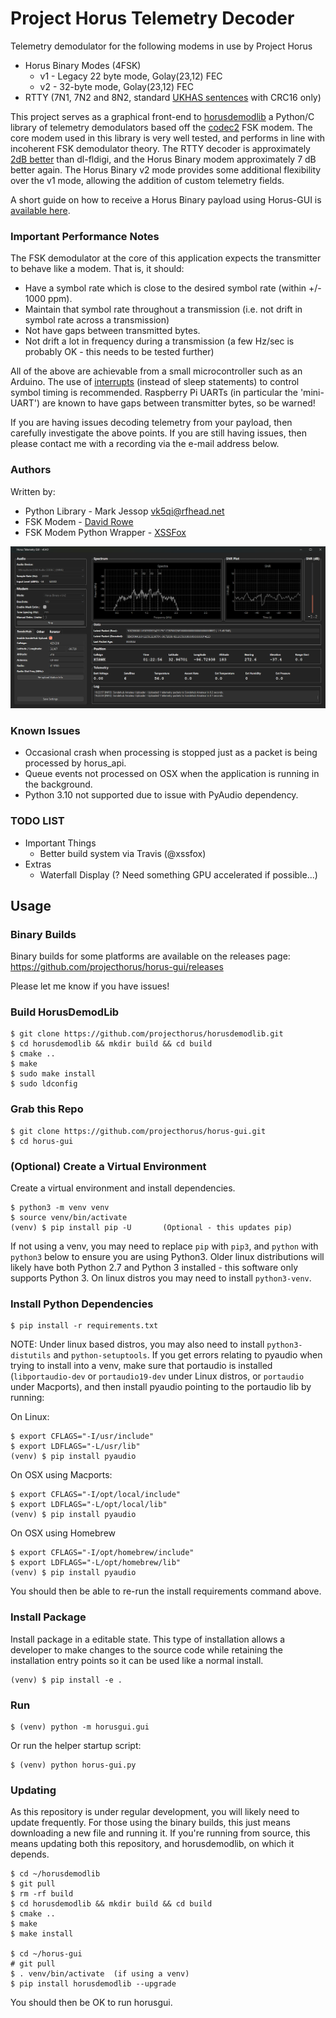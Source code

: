# Project Horus Telemetry Decoder

Telemetry demodulator for the following modems in use by Project Horus
* Horus Binary Modes (4FSK)
  * v1 - Legacy 22 byte mode, Golay(23,12) FEC
  * v2 - 32-byte mode, Golay(23,12) FEC
* RTTY (7N1, 7N2 and 8N2, standard [UKHAS sentences](https://ukhas.org.uk/communication:protocol) with CRC16 only)

This project serves as a graphical front-end to [horusdemodlib](https://github.com/projecthorus/horusdemodlib/wiki) a Python/C library of telemetry demodulators based off the [codec2](https://github.com/drowe67/codec2) FSK modem. The core modem used in this library is very well tested, and performs in line with incoherent FSK demodulator theory. The RTTY decoder is approximately [2dB better](http://www.rowetel.com/?p=5906) than dl-fldigi, and the Horus Binary modem approximately 7 dB better again. The Horus Binary v2 mode provides some additional flexibility over the v1 mode, allowing the addition of custom telemetry fields.

A short guide on how to receive a Horus Binary payload using Horus-GUI is [available here](https://github.com/projecthorus/horusdemodlib/wiki/1.1-Horus-GUI-Reception-Guide-(Windows-Linux-OSX)).

### Important Performance Notes
The FSK demodulator at the core of this application expects the transmitter to behave like a modem. That is, it should:
* Have a symbol rate which is close to the desired symbol rate (within +/- 1000 ppm).
* Maintain that symbol rate throughout a transmission (i.e. not drift in symbol rate across a transmission)
* Not have gaps between transmitted bytes.
* Not drift a lot in frequency during a transmission (a few Hz/sec is probably OK - this needs to be tested further)

All of the above are achievable from a small microcontroller such as an Arduino. The use of [interrupts](https://ukhas.org.uk/guides:interrupt_driven_rtty) (instead of sleep statements) to control symbol timing is recommended. Raspberry Pi UARTs (in particular the 'mini-UART') are known to have gaps between transmitter bytes, so be warned!

If you are having issues decoding telemetry from your payload, then carefully investigate the above points. If you are still having issues, then please contact me with a recording via the e-mail address below.

### Authors

Written by: 
* Python Library - Mark Jessop <vk5qi@rfhead.net>
* FSK Modem - [David Rowe](http://rowetel.com)
* FSK Modem Python Wrapper - [XSSFox](https://twitter.com/xssfox)

![Screenshot](doc/horusgui_screenshot.png)

### Known Issues
* Occasional crash when processing is stopped just as a packet is being processed by horus_api.
* Queue events not processed on OSX when the application is running in the background.
* Python 3.10 not supported due to issue with PyAudio dependency.

### TODO LIST
* Important Things
  * Better build system via Travis (@xssfox)
* Extras
  * Waterfall Display  (? Need something GPU accelerated if possible...)

## Usage

### Binary Builds
Binary builds for some platforms are available on the releases page: https://github.com/projecthorus/horus-gui/releases

Please let me know if you have issues!

### Build HorusDemodLib

```console
$ git clone https://github.com/projecthorus/horusdemodlib.git
$ cd horusdemodlib && mkdir build && cd build
$ cmake ..
$ make
$ sudo make install
$ sudo ldconfig
```

### Grab this Repo
```console
$ git clone https://github.com/projecthorus/horus-gui.git
$ cd horus-gui
```

### (Optional) Create a Virtual Environment

Create a virtual environment and install dependencies.
```console
$ python3 -m venv venv
$ source venv/bin/activate
(venv) $ pip install pip -U       (Optional - this updates pip)
```

If not using a venv, you may need to replace `pip` with `pip3`, and `python` with `python3` below to ensure you are using Python3. Older linux distributions will likely have both Python 2.7 and Python 3 installed - this software only supports Python 3. On linux distros you may need to install `python3-venv`.

### Install Python Dependencies
```console
$ pip install -r requirements.txt
```

NOTE: Under linux based distros, you may also need to install `python3-distutils` and `python-setuptools`. If you get errors relating to pyaudio when trying to install into a venv, make sure that portaudio is installed (`libportaudio-dev` or `portaudio19-dev` under Linux distros, or `portaudio` under Macports), and then install pyaudio pointing to the portaudio lib by running:

On Linux:
```
$ export CFLAGS="-I/usr/include"
$ export LDFLAGS="-L/usr/lib"
(venv) $ pip install pyaudio
```

On OSX using Macports:
```
$ export CFLAGS="-I/opt/local/include"
$ export LDFLAGS="-L/opt/local/lib"
(venv) $ pip install pyaudio
```

On OSX using Homebrew
```
$ export CFLAGS="-I/opt/homebrew/include" 
$ export LDFLAGS="-L/opt/homebrew/lib"
(venv) $ pip install pyaudio
```

You should then be able to re-run the install requirements command above.

### Install Package

Install package in a editable state. This type of installation allows a
developer to make changes to the source code while retaining the installation
entry points so it can be used like a normal install.

```console
(venv) $ pip install -e .
```

### Run
```console
$ (venv) python -m horusgui.gui
```

Or run the helper startup script:
```console
$ (venv) python horus-gui.py
```

### Updating
As this repository is under regular development, you will likely need to update frequently. For those using the binary builds, this just means downloading a new file and running it. If you're running from source, this means updating both this repository, and horusdemodlib, on which it depends.

```console
$ cd ~/horusdemodlib
$ git pull
$ rm -rf build
$ cd horusdemodlib && mkdir build && cd build
$ cmake ..
$ make
$ make install

$ cd ~/horus-gui
# git pull
$ . venv/bin/activate  (if using a venv)
$ pip install horusdemodlib --upgrade
```

You should then be OK to run horusgui.
